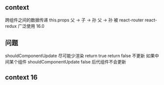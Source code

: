 ## context

跨组件之间的数据传递
this.props
父 -> 子 -> 孙
父 -> 孙
被 react-router react-redux 广泛使用
16.0 

## 问题
  shouldComponentUpdate
  尽可能少渲染
  return true
  return false 不更新
  如果中间某个组件 shouldComponentUpdate false 后代组件不会更新

## context 16